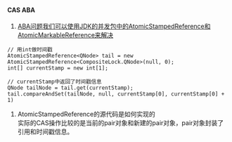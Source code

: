 #### CAS ABA

1. [ABA问题我们可以使用JDK的并发包中的AtomicStampedReference和 AtomicMarkableReference来解决](https://www.cnblogs.com/exceptioneye/p/5373498.html)<br>

```
// 用int做时间戳
AtomicStampedReference<QNode> tail = new AtomicStampedReference<CompositeLock.QNode>(null, 0);
int[] currentStamp = new int[1];

// currentStamp中返回了时间戳信息
QNode tailNode = tail.get(currentStamp);
tail.compareAndSet(tailNode, null, currentStamp[0], currentStamp[0] + 1)
```

1. AtomicStampedReference的源代码是如何实现的<br>实际的CAS操作比较的是当前的pair对象和新建的pair对象，pair对象封装了引用和时间戳信息。